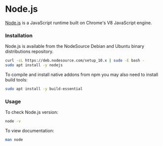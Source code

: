 # Node.js

[Node.js](https://nodejs.org/en/) is a JavaScript runtime built on Chrome's
V8 JavaScript engine.

### Installation

Node.js is available from the NodeSource Debian and Ubuntu binary
distributions repository.

```bash
curl -sL https://deb.nodesource.com/setup_10.x | sudo -E bash -
sudo apt install -y nodejs
```

To compile and install native addons from npm you may also need to
install build tools:

```bash
sudo apt install -y build-essential
```

### Usage

To check Node.js version:

```bash
node -v
```

To view documentation:

```bash
man node
```
